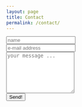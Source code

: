 ```yaml
---
layout: page
title: Contact
permalink: /contact/
---
```


<div class="contact-form">
  <form action="https://getsimpleform.com/messages?form_api_token=56ea5d52b5e091e06702497ebf76a43b" method="post">
    <!-- the redirect_to is optional, the form will redirect to the referrer on submission -->
    <input type='hidden' name='redirect_to' value='http://bgohman.github.io/thank-you/' />
    <input type='text' name='name' placeholder='name' class = 'contact-field'/>
    <br>
    <input type='email' name='email' placeholder='e-mail address' class = 'contact-field'/>
    <br>
    <textarea name='message' placeholder='your message ...' class = 'contact-field' rows = '7' ></textarea>
    <br>
    <input type='submit' value='Send!' />
  </form>
</div>